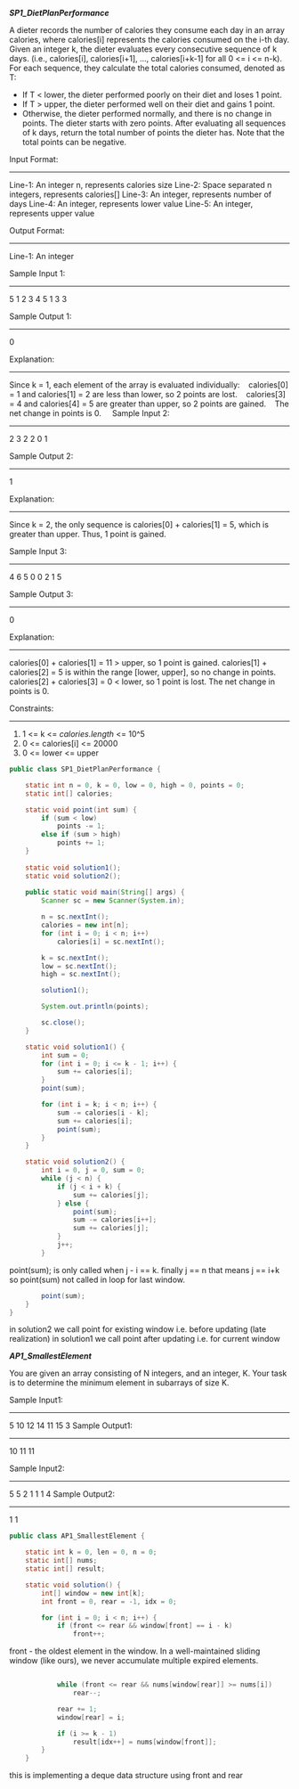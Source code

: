 ***SP1_DietPlanPerformance***

A dieter records the number of calories they consume each day in an array calories,
where calories[i] represents the calories consumed on the i-th day.
Given an integer k, the dieter evaluates every consecutive sequence of k days.
(i.e., calories[i], calories[i+1], ..., calories[i+k-1] for all 0 <= i <= n-k).
For each sequence, they calculate the total calories consumed, denoted as T:
* If T < lower, the dieter performed poorly on their diet and loses 1 point.
* If T > upper, the dieter performed well on their diet and gains 1 point.
* Otherwise, the dieter performed normally, and there is no change in points.
The dieter starts with zero points. After evaluating all sequences of k days, return the total number of points the dieter has.
Note that the total points can be negative.

Input Format:
***
Line-1: An integer n, represents calories size
Line-2: Space separated n integers, represents calories[]
Line-3: An integer, represents number of days
Line-4: An integer, represents lower value
Line-5: An integer, represents upper value

Output Format:
***
Line-1: An integer 

Sample Input 1:
***
5
1 2 3 4 5
1
3
3

Sample Output 1:
***
0

Explanation:
***
Since k = 1, each element of the array is evaluated individually:
   calories[0] = 1 and calories[1] = 2 are less than lower, so 2 points are lost.
   calories[3] = 4 and calories[4] = 5 are greater than upper, so 2 points are gained.
   The net change in points is 0.
   
Sample Input 2:
***
2
3 2
2
0
1  

Sample Output 2:
***
1

Explanation:
***
Since k = 2, the only sequence is calories[0] + calories[1] = 5, which is greater than upper.
Thus, 1 point is gained.
 
Sample Input 3:
***
4
6 5 0 0
2
1
5

Sample Output 3:
***
0

Explanation:
***
calories[0] + calories[1] = 11 > upper, so 1 point is gained.
calories[1] + calories[2] = 5 is within the range [lower, upper], so no change in points.
calories[2] + calories[3] = 0 < lower, so 1 point is lost.
The net change in points is 0.

Constraints:
***
1) 1 <= k <= *calories.length* <= 10^5
2) 0 <= calories[i] <= 20000
3) 0 <= lower <= upper

```java
public class SP1_DietPlanPerformance {

	static int n = 0, k = 0, low = 0, high = 0, points = 0;
    static int[] calories;

    static void point(int sum) {
        if (sum < low)
            points -= 1;
        else if (sum > high)
            points += 1;
    }
    
    static void solution1();
    static void solution2();
    
    public static void main(String[] args) {
        Scanner sc = new Scanner(System.in);

        n = sc.nextInt();
        calories = new int[n];
        for (int i = 0; i < n; i++)
            calories[i] = sc.nextInt();

        k = sc.nextInt();
        low = sc.nextInt();
        high = sc.nextInt();

        solution1();

        System.out.println(points);

        sc.close();
    }

	static void solution1() {
        int sum = 0;
        for (int i = 0; i <= k - 1; i++) {
            sum += calories[i];
        }
        point(sum);

        for (int i = k; i < n; i++) {
            sum -= calories[i - k];
            sum += calories[i];
            point(sum);
        }
    }
```

```java
	static void solution2() {
	    int i = 0, j = 0, sum = 0;
		while (j < n) {
	        if (j < i + k) {
				sum += calories[j];
		    } else {
		        point(sum);
	            sum -= calories[i++];
	            sum += calories[j];
			}
		    j++;
		}
```
point(sum); is only called when  j - i == k. 
finally j == n that means j == i+k so point(sum) not called in loop for last window.
```java
        point(sum);
    }
}    
```

in solution2 we call point for existing window i.e. before updating (late realization)
in solution1 we call point  after updating i.e. for current window


***AP1_SmallestElement***

You are given an array consisting of N integers, and an integer, K.
Your task is to determine the minimum element in subarrays of size K.

Sample Input1:
***
5
10 12 14 11 15
3
Sample Output1:
***
10 11 11

Sample Input2:
***
5
5 2 1 1 1
4
Sample Output2:
***
1 1

```java
public class AP1_SmallestElement {  

    static int k = 0, len = 0, n = 0;
    static int[] nums;
    static int[] result;

    static void solution() {
        int[] window = new int[k];
        int front = 0, rear = -1, idx = 0;

        for (int i = 0; i < n; i++) {
            if (front <= rear && window[front] == i - k)
                front++;
```

front - the oldest element in the window. 
In a well-maintained sliding window (like ours), we never accumulate multiple expired elements.
  
```java

            while (front <= rear && nums[window[rear]] >= nums[i])
                rear--;  

            rear += 1;
            window[rear] = i;

            if (i >= k - 1)
                result[idx++] = nums[window[front]];
        }
    }
```
this is implementing a deque data structure using front and rear 